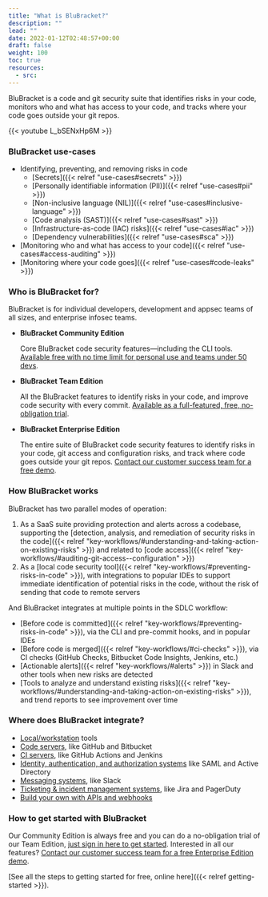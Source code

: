 ```yaml
---
title: "What is BluBracket?"
description: ""
lead: ""
date: 2022-01-12T02:48:57+00:00
draft: false
weight: 100
toc: true
resources:
  - src:
---
```


BluBracket is a code and git security suite that identifies risks in your code, monitors who and what has access to your code, and tracks where your code goes outside your git repos.

{{< youtube L_bSENxHp6M >}}

### BluBracket use-cases

- Identifying, preventing, and removing risks in code
  - [Secrets]({{< relref "use-cases#secrets" >}})
  - [Personally identifiable information (PII)]({{< relref "use-cases#pii" >}})
  - [Non-inclusive language (NIL)]({{< relref "use-cases#inclusive-language" >}})
  - [Code analysis (SAST)]({{< relref "use-cases#sast" >}})
  - [Infrastructure-as-code (IAC) risks]({{< relref "use-cases#iac" >}})
  - [Dependency vulnerabilities]({{< relref "use-cases#sca" >}})
- [Monitoring who and what has access to your code]({{< relref "use-cases#access-auditing" >}})
- [Monitoring where your code goes]({{< relref "use-cases#code-leaks" >}})

### Who is BluBracket for?

BluBracket is for individual developers, development and appsec teams of all sizes, and enterprise infosec teams.

- **BluBracket Community Edition**

    Core BluBracket code security features—including the CLI tools. [Available free with no time limit for personal use and teams under 50 devs](https://blubracket.com/contact/get-started/).

- **BluBracket Team Edition**

    All the BluBracket features to identify risks in your code, and improve code security with every commit. [Available as a full-featured, free, no-obligation trial](https://blubracket.com/contact/get-started/).

- **BluBracket Enterprise Edition**

    The entire suite of BluBracket code security features to identify risks in your code, git access and configuration risks, and track where code goes outside your git repos. [Contact our customer success team for a free demo](https://blubracket.com/contact-sales/).

### How BluBracket works

BluBracket has two parallel modes of operation:

1. As a SaaS suite providing protection and alerts across a codebase, supporting the [detection, analysis, and remediation of security risks in the code]({{< relref "key-workflows/#understanding-and-taking-action-on-existing-risks" >}}) and related to [code access]({{< relref "key-workflows/#auditing-git-access--configuration" >}})
1. As a [local code security tool]({{< relref "key-workflows/#preventing-risks-in-code" >}}), with integrations to popular IDEs to support immediate identification of potential risks in the code, without the risk of sending that code to remote servers

And BluBracket integrates at multiple points in the SDLC workflow:

- [Before code is committed]({{< relref "key-workflows/#preventing-risks-in-code" >}}), via the CLI and pre-commit hooks, and in popular IDEs
- [Before code is merged]({{< relref "key-workflows/#ci-checks" >}}), via CI checks (GitHub Checks, Bitbucket Code Insights, Jenkins, etc.)
- [Actionable alerts]({{< relref "key-workflows/#alerts" >}}) in Slack and other tools when new risks are detected
- [Tools to analyze and understand existing risks]({{< relref "key-workflows/#understanding-and-taking-action-on-existing-risks" >}}), and trend reports to see improvement over time

### Where does BluBracket integrate?

- [Local/workstation](/intro/integrations/#local-workflow-tools) tools
- [Code servers](/intro/integrations/#code-servers), like GitHub and Bitbucket
- [CI servers](/intro/integrations/#ci-servers), like GitHub Actions and Jenkins
- [Identity, authentication, and authorization systems](/intro/integrations/#identity-authentication-and-authorization) like SAML and Active Directory
- [Messaging systems](/intro/integrations/#messaging), like Slack
- [Ticketing & incident management systems](/intro/integrations/#ticketing--incident-management), like Jira and PagerDuty
- [Build your own with APIs and webhooks](/intro/integrations/#build-your-own)

### How to get started with BluBracket

Our Community Edition is always free and you can do a no-obligation trial of our Team Edition, [just sign in here to get started](https://blubracket.com/contact/get-started/). Interested in all our features? [Contact our customer success team for a free Enterprise Edition demo](https://blubracket.com/contact-sales/).

[See all the steps to getting started for free, online here]({{< relref getting-started >}}).
